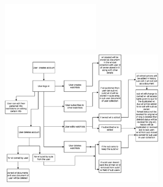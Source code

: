﻿

<embed src="/blog/images/Db-design-for-StreetCred.pdf" type="application/pdf">

![Alt text here](StreetcredTriggers.drawio.png)
